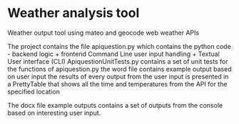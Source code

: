 # Weather analysis tool

Weather output tool using mateo and geocode web weather APIs

The project contains the file apiquestion.py which contains the python code - backend logic + frontend Command Line user input handling + Textual User interface (CLI) 
ApiquestionUnitTests.py contains a set of unit tests for the functions of apiquestion.py 
the word file contains example output based on user input 
the results of every output from the user input is presented in a PrettyTable that shows all the time and temperatures from the API for the specified location 

The docx file example outputs contains a set of outputs from the console based on interesting user input. 
